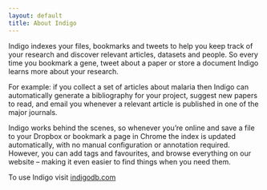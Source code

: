 ```yaml
---
layout: default
title: About Indigo
---
```

Indigo indexes your files, bookmarks and tweets to help you keep track of your research and discover relevant articles, datasets and people. So every time you bookmark a gene, tweet about a paper or store a document Indigo learns more about your research.

For example: if you collect a set of articles about malaria then Indigo can automatically generate a bibliography for your project, suggest new papers to read, and email you whenever a relevant article is published in one of the major journals.

Indigo works behind the scenes, so whenever you’re online and save a file to your Dropbox or bookmark a page in Chrome the index is updated automatically, with no manual configuration or annotation required. However, you can add tags and favourites, and browse everything on our website – making it even easier to find things when you need them.

To use Indigo visit [indigodb.com](https://indigodb.com)